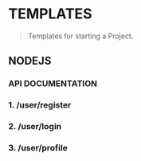 # TEMPLATES
>Templates for starting a Project.

## NODEJS
### API DOCUMENTATION

### 1. /user/register
### 2. /user/login
### 3. /user/profile



